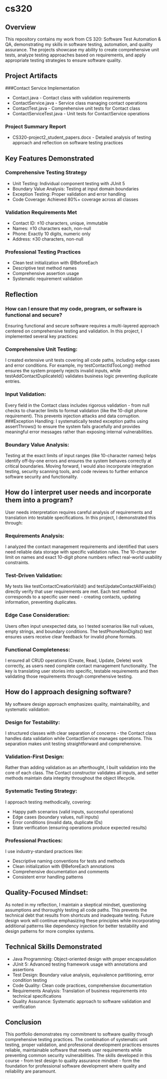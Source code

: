 # cs320

## Overview
This repository contains my work from CS 320: Software Test Automation & QA, demonstrating my skills in software testing, automation, and quality assurance. The projects showcase my ability to create comprehensive unit tests, analyze testing approaches based on requirements, and apply appropriate testing strategies to ensure software quality.

## Project Artifacts
###Contact Service Implementation

- Contact.java - Contact class with validation requirements
- ContactService.java - Service class managing contact operations
- ContactTest.java - Comprehensive unit tests for Contact class
- ContactServiceTest.java - Unit tests for ContactService operations

### Project Summary Report

- CS320-project2_student_papers.docx - Detailed analysis of testing approach and reflection on software testing practices

## Key Features Demonstrated
### Comprehensive Testing Strategy

- Unit Testing: Individual component testing with JUnit 5
- Boundary Value Analysis: Testing at input domain boundaries
- Exception Testing: Proper validation and error handling
- Code Coverage: Achieved 80%+ coverage across all classes

### Validation Requirements Met

- Contact ID: ≤10 characters, unique, immutable
- Names: ≤10 characters each, non-null
- Phone: Exactly 10 digits, numeric only
- Address: ≤30 characters, non-null

### Professional Testing Practices

- Clean test initialization with @BeforeEach
- Descriptive test method names
- Comprehensive assertion usage
- Systematic requirement validation

## Reflection
### How can I ensure that my code, program, or software is functional and secure?
Ensuring functional and secure software requires a multi-layered approach centered on comprehensive testing and validation. In this project, I implemented several key practices:
### Comprehensive Unit Testing: 
I created extensive unit tests covering all code paths, including edge cases and error conditions. For example, my testContactIdTooLong() method ensures the system properly rejects invalid inputs, while testAddContactDuplicateId() validates business logic preventing duplicate entries.
### Input Validation: 
Every field in the Contact class includes rigorous validation - from null checks to character limits to format validation (like the 10-digit phone requirement). This prevents injection attacks and data corruption.
###Exception Handling: 
I systematically tested exception paths using assertThrows() to ensure the system fails gracefully and provides meaningful error messages rather than exposing internal vulnerabilities.
### Boundary Value Analysis: 
Testing at the exact limits of input ranges (like 10-character names) helps identify off-by-one errors and ensures the system behaves correctly at critical boundaries.
Moving forward, I would also incorporate integration testing, security scanning tools, and code reviews to further enhance software security and functionality.
## How do I interpret user needs and incorporate them into a program?
User needs interpretation requires careful analysis of requirements and translation into testable specifications. In this project, I demonstrated this through:
### Requirements Analysis: 
I analyzed the contact management requirements and identified that users need reliable data storage with specific validation rules. The 10-character limit on names and exact 10-digit phone numbers reflect real-world usability constraints.
### Test-Driven Validation: 
My tests like testContactCreationValid() and testUpdateContactAllFields() directly verify that user requirements are met. Each test method corresponds to a specific user need - creating contacts, updating information, preventing duplicates.
### Edge Case Consideration: 
Users often input unexpected data, so I tested scenarios like null values, empty strings, and boundary conditions. The testPhoneNonDigits() test ensures users receive clear feedback for invalid phone formats.
### Functional Completeness: 
I ensured all CRUD operations (Create, Read, Update, Delete) work correctly, as users need complete contact management functionality.
The key is translating user stories into specific, testable requirements and then validating those requirements through comprehensive testing.
## How do I approach designing software?
My software design approach emphasizes quality, maintainability, and systematic validation:
### Design for Testability: 
I structured classes with clear separation of concerns - the Contact class handles data validation while ContactService manages operations. This separation makes unit testing straightforward and comprehensive.
### Validation-First Design: 
Rather than adding validation as an afterthought, I built validation into the core of each class. The Contact constructor validates all inputs, and setter methods maintain data integrity throughout the object lifecycle.
### Systematic Testing Strategy: 
I approach testing methodically, covering:

- Happy path scenarios (valid inputs, successful operations)
- Edge cases (boundary values, null inputs)
- Error conditions (invalid data, duplicate IDs)
- State verification (ensuring operations produce expected results)

### Professional Practices: 
I use industry-standard practices like:

- Descriptive naming conventions for tests and methods
- Clean initialization with @BeforeEach annotations
- Comprehensive documentation and comments
- Consistent error handling patterns

## Quality-Focused Mindset: 
As noted in my reflection, I maintain a skeptical mindset, questioning assumptions and thoroughly testing all code paths. This prevents the technical debt that results from shortcuts and inadequate testing.
Future design work will continue emphasizing these principles while incorporating additional patterns like dependency injection for better testability and design patterns for more complex systems.

## Technical Skills Demonstrated

- Java Programming: Object-oriented design with proper encapsulation
- JUnit 5: Advanced testing framework usage with annotations and assertions
- Test Design: Boundary value analysis, equivalence partitioning, error condition testing
- Code Quality: Clean code practices, comprehensive documentation
- Requirements Analysis: Translation of business requirements into technical specifications
- Quality Assurance: Systematic approach to software validation and verification

## Conclusion
This portfolio demonstrates my commitment to software quality through comprehensive testing practices. The combination of systematic unit testing, proper validation, and professional development practices ensures reliable, maintainable software that meets user requirements while preventing common security vulnerabilities.
The skills developed in this course - from test design to quality assurance mindset - form the foundation for professional software development where quality and reliability are paramount.
